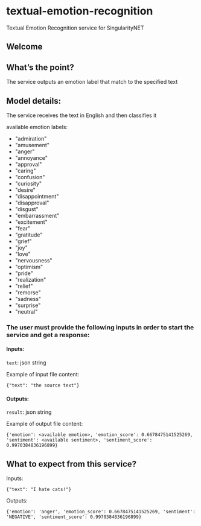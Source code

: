 # textual-emotion-recognition
Textual Emotion Recognition service for SingularityNET
## Welcome
## What’s the point?
The service outputs an emotion label that match to the specified text
## Model details:
The service receives the text in English and then classifies it

available emotion labels:
- "admiration"
- "amusement"
- "anger"
- "annoyance"
- "approval"
- "caring"
- "confusion"
- "curiosity"
- "desire"
- "disappointment"
- "disapproval"
- "disgust"
- "embarrassment"
- "excitement"
- "fear"
- "gratitude"
- "grief"
- "joy"
- "love"
- "nervousness"
- "optimism"
- "pride"
- "realization"
- "relief"
- "remorse"
- "sadness"
- "surprise"
- "neutral"

### The user must provide the following inputs in order to start the service and get a response:
#### Inputs:
`text`: json string

Example of input file content:

`{"text": "the source text"}`

#### Outputs:
`result`: json string

Example of output file content:

`{'emotion': <available emotion>, 'emotion_score': 0.6678475141525269, 'sentiment': <available sentiment>, 'sentiment_score': 0.9970384836196899}`

## What to expect from this service?
Inputs:

`{"text": "I hate cats!"}`

Outputs:

`{'emotion': 'anger', 'emotion_score': 0.6678475141525269, 'sentiment': 'NEGATIVE', 'sentiment_score': 0.9970384836196899}`

